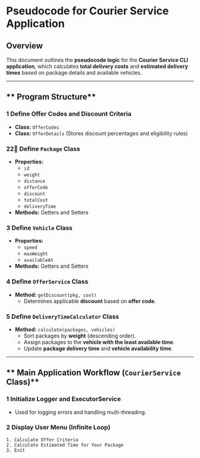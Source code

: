 # Pseudocode for Courier Service Application

##  Overview
This document outlines the **pseudocode logic** for the **Courier Service CLI application**, which calculates **total delivery costs** and **estimated delivery times** based on package details and available vehicles.

---

## ** Program Structure**
### 1 **Define Offer Codes and Discount Criteria**
- **Class:** `OfferCodes`
- **Class:** `OfferDetails` (Stores discount percentages and eligibility rules)

### 22⃣ **Define `Package` Class**
- **Properties:**
    - `id`
    - `weight`
    - `distance`
    - `offerCode`
    - `discount`
    - `totalCost`
    - `deliveryTime`
- **Methods:** Getters and Setters

### 3 **Define `Vehicle` Class**
- **Properties:**
    - `speed`
    - `maxWeight`
    - `availableAt`
- **Methods:** Getters and Setters

### 4 **Define `OfferService` Class**
- **Method:** `getDiscount(pkg, cost)`
    - Determines applicable **discount** based on **offer code**.

### 5 **Define `DeliveryTimeCalculator` Class**
- **Method:** `calculate(packages, vehicles)`
    - Sort packages by **weight** (descending order).
    - Assign packages to the **vehicle with the least available time**.
    - Update **package delivery time** and **vehicle availability time**.

---

## ** Main Application Workflow (`CourierService` Class)**
### 1 **Initialize Logger and ExecutorService**
- Used for logging errors and handling multi-threading.

### 2 **Display User Menu (Infinite Loop)**
```plaintext
1. Calculate Offer Criteria
2. Calculate Estimated Time for Your Package
3. Exit
